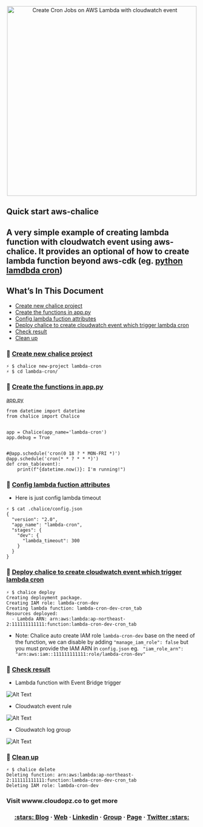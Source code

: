 <p align="center">
  <a href="https://dev.to/vumdao">
    <img alt="Create Cron Jobs on AWS Lambda with cloudwatch event" src="https://dev-to-uploads.s3.amazonaws.com/i/g7i755v13fkb9nxqqkr0.jpg" width="500" />
  </a>
</p>


## Quick start aws-chalice
## A very simple example of creating lambda function with cloudwatch event using aws-chalice. It provides an optional of how to create lambda function beyond aws-cdk (eg. [python lamdbda cron](https://github.com/aws-samples/aws-cdk-examples/blob/master/python/lambda-cron))


## What’s In This Document 
- [Create new chalice project](#-Create-new-chalice-project)
- [Create the functions in app.py](#-Create-the-functions-in-app.py)
- [Config lambda fuction attributes](#-Config-lambda-fuction-attributes)
- [Deploy chalice to create cloudwatch event which trigger lambda cron](#-Deploy-chalice-to-create-cloudwatch-event-which-trigger-lambda-cron)
- [Check result](#-Check-result)
- [Clean up](#-Clean-up)


### 🚀 **[Create new chalice project](#-Create-new-chalice-project)**
```
⚡ $ chalice new-project lambda-cron
⚡ $ cd lambda-cron/
```

### 🚀 **[Create the functions in app.py](#-Create-the-functions-in-app.py)**
[app,py](https://github.com/vumdao/lambda-cron/blob/master/app.py)
```
from datetime import datetime
from chalice import Chalice


app = Chalice(app_name='lambda-cron')
app.debug = True


#@app.schedule('cron(0 18 ? * MON-FRI *)')
@app.schedule('cron(* * ? * * *)')
def cron_tab(event):
    print(f"{datetime.now()}: I'm running!")
```

### 🚀 **[Config lambda fuction attributes](#-Config-lambda-fuction-attributes)**
- Here is just config lambda timeout 
```
⚡ $ cat .chalice/config.json 
{ 
  "version": "2.0",
  "app_name": "lambda-cron",
  "stages": {
    "dev": {
      "lambda_timeout": 300
    }
  } 
}
```

### 🚀 **[Deploy chalice to create cloudwatch event which trigger lambda cron](#-Deploy-chalice-to-create-cloudwatch-event-which-trigger-lambda-cron)**
```
⚡ $ chalice deploy
Creating deployment package.
Creating IAM role: lambda-cron-dev
Creating lambda function: lambda-cron-dev-cron_tab
Resources deployed:
  - Lambda ARN: arn:aws:lambda:ap-northeast-2:111111111111:function:lambda-cron-dev-cron_tab
```

- Note: Chalice auto create IAM role `lambda-cron-dev` base on the need of the function, we can disable by adding `"manage_iam_role": false` but you must provide the IAM ARN in `config.json` eg. ` "iam_role_arn": "arn:aws:iam::111111111111:role/lambda-cron-dev"`

### 🚀 **[Check result](#-Check-result)**
- Lambda function with Event Bridge trigger

![Alt Text](https://dev-to-uploads.s3.amazonaws.com/i/qjy3fx8zs8f8g01r4nx7.png)

- Cloudwatch event rule

![Alt Text](https://dev-to-uploads.s3.amazonaws.com/i/caxa5lhe32hxyv07tya2.png)

- Cloudwatch log group

![Alt Text](https://dev-to-uploads.s3.amazonaws.com/i/f16e1604xhxkcpfro3t1.png)


### 🚀 **[Clean up](#-Clean-up)**
```
⚡ $ chalice delete
Deleting function: arn:aws:lambda:ap-northeast-2:111111111111:function:lambda-cron-dev-cron_tab
Deleting IAM role: lambda-cron-dev
```

### **Visit wwww.cloudopz.co to get more**

<h3 align="center">
  <a href="https://dev.to/vumdao">:stars: Blog</a>
  <span> · </span>
  <a href="https://vumdao.hashnode.dev/">Web</a>
  <span> · </span>
  <a href="https://www.linkedin.com/in/vu-dao-9280ab43/">Linkedin</a>
  <span> · </span>
  <a href="https://www.linkedin.com/groups/12488649/">Group</a>
  <span> · </span>
  <a href="https://www.facebook.com/CloudOpz-104917804863956">Page</a>
  <span> · </span>
  <a href="https://twitter.com/VuDao81124667">Twitter :stars:</a>
</h3>